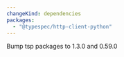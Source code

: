 ```yaml
---
changeKind: dependencies
packages:
  - "@typespec/http-client-python"
---
```


Bump tsp packages to 1.3.0 and 0.59.0